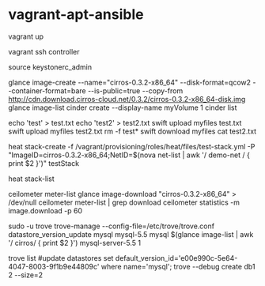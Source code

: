 vagrant-apt-ansible
===================

vagrant up

vagrant ssh controller

source keystonerc_admin

glance image-create --name="cirros-0.3.2-x86_64" --disk-format=qcow2 --container-format=bare --is-public=true --copy-from http://cdn.download.cirros-cloud.net/0.3.2/cirros-0.3.2-x86_64-disk.img
glance image-list
cinder create --display-name myVolume 1
cinder list

echo 'test' > test.txt
echo 'test2' > test2.txt
swift upload myfiles test.txt
swift upload myfiles test2.txt
rm -f test*
swift download myfiles
cat test2.txt

heat stack-create -f /vagrant/provisioning/roles/heat/files/test-stack.yml -P "ImageID=cirros-0.3.2-x86_64;NetID=$(nova net-list | awk '/ demo-net / { print $2 }')" testStack

heat stack-list

ceilometer meter-list
glance image-download "cirros-0.3.2-x86_64" > /dev/null
ceilometer meter-list | grep download
ceilometer statistics -m image.download -p 60

sudo -u trove trove-manage --config-file=/etc/trove/trove.conf datastore_version_update mysql mysql-5.5 mysql $(glance image-list | awk '/ cirros/ { print $2 }') mysql-server-5.5 1

trove list
#update datastores set default_version_id='e00e990c-5e64-4047-8003-9f1b9e44809c' where name='mysql';
trove --debug create db1 2 --size=2
